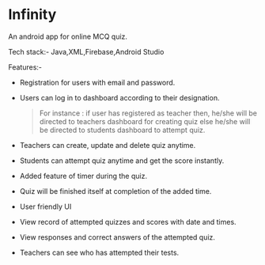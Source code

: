 # Infinity
An android app for online MCQ quiz.

Tech stack:- Java,XML,Firebase,Android Studio

Features:-

* Registration for users with email and password.

* Users can log in to dashboard according to their designation.
    
  >   For instance :
  >  if user has registered as teacher then, he/she will be directed to teachers dashboard for creating quiz
  >  else he/she will be directed to students dashboard to attempt quiz.
    
* Teachers can create, update and delete quiz anytime.

* Students can attempt quiz anytime and get the score instantly.

* Added feature of timer during the quiz.

* Quiz will be finished itself at completion of the added time.

* User friendly UI
 
* View record of attempted quizzes and scores with date and times.

* View responses and correct answers of the attempted quiz.

* Teachers can see who has attempted their tests.
